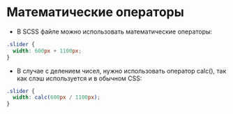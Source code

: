 # Математические операторы

- В SCSS файле можно использовать математические операторы:

```scss
.slider {
  width: 600px + 1100px;
}
```

- В случае с делением чисел, нужно использовать оператор calc(), так как слэш используется и в обычном CSS:

```scss
.slider {
  width: calc(600px / 1100px);
}
```

